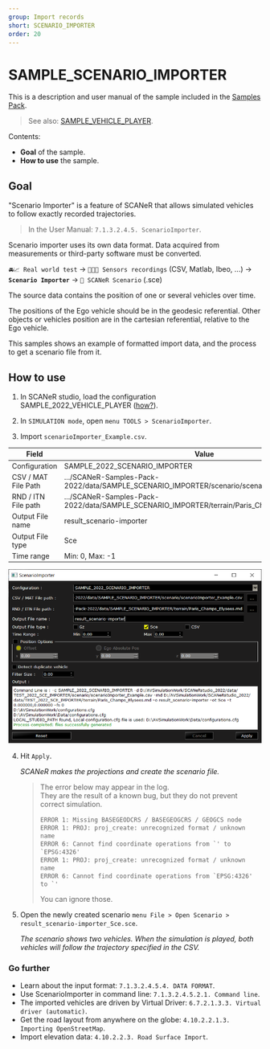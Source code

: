 ```yaml
---
group: Import records
short: SCENARIO_IMPORTER
order: 20
---
```


# SAMPLE_SCENARIO_IMPORTER

This is a description and user manual of the sample included in the [Samples Pack](https://github.com/AVSimulation/SCANeR-Samples-Pack).

> See also: [SAMPLE_VEHICLE_PLAYER](./VEHICLE_PLAYER.md).

Contents:
* **Goal** of the sample.
* **How to use** the sample.

## Goal

"Scenario Importer" is a feature of SCANeR that allows simulated vehicles to follow exactly recorded trajectories. 

> In the User Manual: `7.1.3.2.4.5. ScenarioImporter`.

Scenario importer uses its own data format. Data acquired from measurements or third-party software must be converted.

`🚘📈 Real world test` → `📄📄📄 Sensors recordings` (CSV, Matlab, Ibeo, ...) → **`Scenario Importer`** → `📄 SCANeR Scenario` (.sce)

The source data contains the position of one or several vehicles over time.

The positions of the Ego vehicle should be in the geodesic referential.
Other objects or vehicles position are in the cartesian referential, relative to the Ego vehicle.

This samples shows an example of formatted import data, and the process to get a scenario file from it.

## How to use

1. In SCANeR studio, load the configuration SAMPLE_2022_VEHICLE_PLAYER ([how?](../HT_Change_work_environment/HT_Change_work_environment.md)).

2. In `SIMULATION mode`, open `menu TOOLS > ScenarioImporter`.

3. Import `scenarioImporter_Example.csv`.

| Field               | Value                                                                                                            |
|---------------------|------------------------------------------------------------------------------------------------------------------|
| Configuration       | SAMPLE_2022_SCENARIO_IMPORTER                                                                                    |
| CSV / MAT File Path | .../SCANeR-Samples-Pack-2022/data/SAMPLE_SCENARIO_IMPORTER/scenario/scenarioImporter_Example.csv |
| RND / ITN File path | .../SCANeR-Samples-Pack-2022/data/SAMPLE_SCENARIO_IMPORTER/terrain/Paris_Champs_Elysees.rnd      |
| Output File name    | result_scenario-importer                                                                                         |
| Output File type    | Sce                                                                                                              |
| Time range          | Min: 0, Max: -1                                                                                                  |

![ScenarioImporter](assets/ScenarioImporter.PNG)

4. Hit `Apply`.

   *SCANeR makes the projections and create the scenario file.*

   > The error below may appear in the log.  
   > They are the result of a known bug, but they do not prevent correct simulation.
   > ```
   > ERROR 1: Missing BASEGEODCRS / BASEGEOGCRS / GEOGCS node 
   > ERROR 1: PROJ: proj_create: unrecognized format / unknown name 
   > ERROR 6: Cannot find coordinate operations from `' to `EPSG:4326' 
   > ERROR 1: PROJ: proj_create: unrecognized format / unknown name 
   > ERROR 6: Cannot find coordinate operations from `EPSG:4326' to `' 
   > ```
   > You can ignore those.

5. Open the newly created scenario `menu File > Open Scenario > result_scenario-importer_Sce.sce`.

   *The scenario shows two vehicles. When the simulation is played, both vehicles will follow the trajectory specified in the CSV.*

### Go further

* Learn about the input format: `7.1.3.2.4.5.4. DATA FORMAT`.
* Use ScenarioImporter in command line: `7.1.3.2.4.5.2.1. Command line`.
* The imported vehicles are driven by Virtual Driver: `6.7.2.1.3.3. Virtual driver (automatic)`.
* Get the road layout from anywhere on the globe: `4.10.2.2.1.3. Importing OpenStreetMap`.
* Import elevation data: `4.10.2.2.3. Road Surface Import`.
